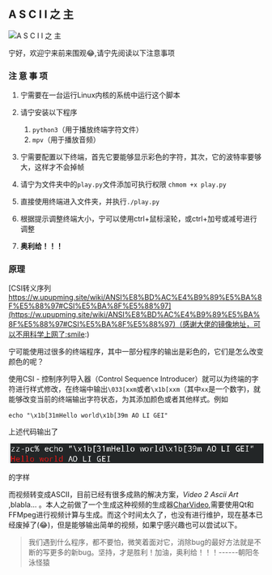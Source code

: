 ## A S C I I 之 主

![A S C I I 之 主](https://github.com/ZzqiZQute/lord_of_ascii/blob/master/lord_of_terminal.gif)

宁好，欢迎宁来前来围观:joy:,请宁先阅读以下注意事项

### 注 意 事 项

1. 宁需要在一台运行Linux内核的系统中运行这个脚本
2. 请宁安装以下程序

    1. `python3`（用于播放终端字符文件）
    2. `mpv`（用于播放音频）
3. 宁需要配置以下终端，首先它要能够显示彩色的字符，其次，它的波特率要够大，这样才不会掉帧
4. 请宁为文件夹中的`play.py`文件添加可执行权限 `chmom +x play.py`
5. 直接使用终端进入文件夹，并执行`./play.py`
6. 根据提示调整终端大小，宁可以使用ctrl+鼠标滚轮，或ctrl+加号或减号进行调整
7. __奥利给！！！__

### 原理

[CSI转义序列 https://w.upupming.site/wiki/ANSI%E8%BD%AC%E4%B9%89%E5%BA%8F%E5%88%97#CSI%E5%BA%8F%E5%88%97](https://w.upupming.site/wiki/ANSI%E8%BD%AC%E4%B9%89%E5%BA%8F%E5%88%97#CSI%E5%BA%8F%E5%88%97)（感谢大佬的镜像地址，可以不用科学上网了:smile:)

宁可能使用过很多的终端程序，其中一部分程序的输出是彩色的，它们是怎么改变颜色的呢？

使用CSI - 控制序列导入器（Control Sequence Introducer）就可以为终端的字符进行样式修改，在终端中输出`\033[xxm`或者`\x1b[xxm`（其中`xx`是一个数字)，就能够改变当前的终端输出字符状态，为其添加颜色或者其他样式。例如
```shell
echo "\x1b[31mHello world\x1b[39m AO LI GEI"
```
上述代码输出了

![aoligei](https://github.com/ZzqiZQute/lord_of_ascii/blob/master/helloworldaoligei.png)
 

的字样

而视频转变成ASCII，目前已经有很多成熟的解决方案，_Video 2 Ascii Art_ ,blabla... 。本人之前做了一个生成这种视频的生成器[CharVideo](https://github.com/ZzqiZQute/CharVideoCharVideo),需要使用Qt和FFMpeg进行视频计算与生成。而这个时间太久了，也没有进行维护，现在基本已经废掉了(:joy:)，但是能够输出简单的视频，如果宁感兴趣也可以尝试以下。

<blockquote>
    我们遇到什么程序，都不要怕，微笑着面对它，消除bug的最好方法就是不断的写更多的新bug。坚持，才是胜利！加油，奥利给！！！------朝阳冬泳怪猿
<blockquote>
